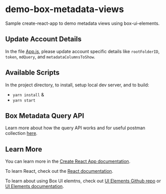 # demo-box-metadata-views

Sample create-react-app to demo metadata views using box-ui-elements.

## Update Account Details
In the file [App.js](https://github.com/manishPh/demo-box-metadata-views/blob/master/src/App.js), please update account specific details like `rootFolderID`, `token`, `mdQuery`, and `metadataColumnsToShow`.
## Available Scripts

In the project directory, to install, setup local dev server, and to build:
- `yarn install` &
- `yarn start`

## Box Metadata Query API

Learn more about how the query API works and for useful postman collection [here](https://cloud.box.com/s/4vejh47vcn3wbc16oa0h0an8fn5w0mis).

## Learn More

You can learn more in the [Create React App documentation](https://facebook.github.io/create-react-app/docs/getting-started).

To learn React, check out the [React documentation](https://reactjs.org/).

To learn about using Box UI elemtns, check out [UI Elements Github repo](https://github.com/box/box-ui-elements) or [UI Elements documentation](https://developer.box.com/guides/embed/ui-elements/).
